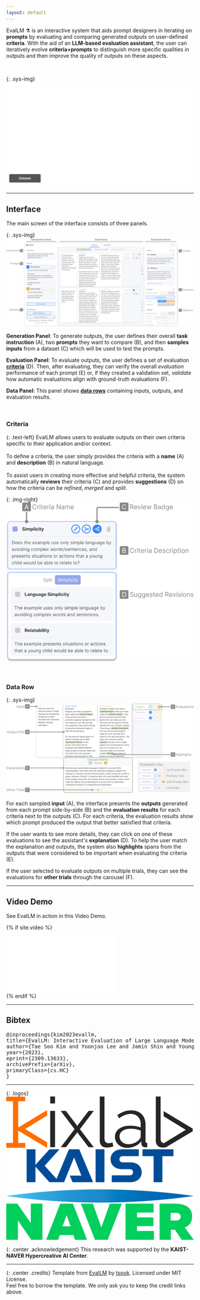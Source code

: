 ```yaml
---
layout: default
---
```


<span class="sys-name">EvalLM</span> ⚗️ is an interactive system that aids prompt designers in iterating on **prompts** by evaluating and comparing generated outputs on user-defined **criteria**. With the aid of an **LLM-based evaluation assistant**, the user can iteratively evolve **criteria+prompts** to distinguish more specific qualities in outputs and then improve the quality of outputs on these aspects.

<br/>

{: .sys-img}
![Animation of the overall workflow of EvalLM where users sample inputs from a dataset, generate outputs from each input using two different prompts, and then comparatively evaluate these outputs on user-defined criteria.](/assets/img/animation.gif)

------

## Interface

The main screen of the interface consists of three panels.

{: .sys-img}
![Main screen of EvalLM shows three panels. The generation panel shows text boxes for the prompt and task instruction, and buttons for input sampling. The evaluation panel shows text boxes for the criteria, buttons for evaluating, and stacked bar charts for the evaluation results.](/assets/img/interface.png)

<b>Generation Panel</b>: To generate outputs, the user defines their overall **task instruction** (A), two **prompts** they want to compare (B), and then **samples inputs** from a dataset (C) which will be used to test the prompts.

**Evaluation Panel**: To evaluate outputs, the user defines a set of evaluation **<a href="#criteria" target="_self">criteria</a>** (D). Then, after evaluating, they can verify the overall *evaluation* performance of each prompt (E) or, if they created a validation set, *validate* how automatic evaluations align with ground-truth evaluations (F).

**Data Panel**: This panel shows **<a href="#datarow" target="_self">data rows</a>** containing inputs, outputs, and evaluation results. 

<br/>

### <span id="criteria">Criteria</span>

{: .text-left}
<span class="sys-name">EvalLM</span> allows users to evaluate outputs on their own criteria specific to their application and/or context. 
<br/><br/>
To define a criteria, the user simply provides the criteria with a **name** (A) and **description** (B) in natural language.
<br/><br/>
To assist users in creating more effective and helpful criteria, the system automatically **reviews** their criteria (C) and provides **suggestions** (D) on how the criteria can be *refined*, *merged* and *split*.

{: .img-right}
![Criteria are represented as a set of text boxes that contain the name and description of the criteria. Suggested revisions are shown below the criteria.](/assets/img/criteria.png)

<br/>

### <span id="datarow">Data Row</span>

{: .sys-img}
![Data Rows in the interface display inputs, output pairs, and evaluation results. Clicking on evaluation results opens a panel that shows the explanation for that evaluation underneath the row.](/assets/img/datarow.png)

For each sampled **input** (A), the interface presents the **outputs** generated from each prompt side-by-side (B) and the **evaluation results** for each criteria next to the outputs (C). For each criteria, the evaluation results show which prompt produced the output that better satisfied that criteria.

If the user wants to see more details, they can click on one of these evaluations to see the assistant's **explanation** (D). To help the user match the explanation and outputs, the system also **highlights** spans from the outputs that were considered to be important when evaluating the criteria (E).

If the user selected to evaluate outputs on multiple trials, they can see the evaluations for **other trials** through the carousel (F). 

------

## Video Demo

See <span class="sys-name">EvalLM</span> in action in this Video Demo.

{% if site.video %}
<div class="video-wrapper">
  <iframe src="{{site.video}}&color=white&rel=0&modestlogo=1" id="yt-video" frameborder="0" allow="accelerometer; autoplay; clipboard-write; encrypted-media; gyroscope; picture-in-picture" allowfullscreen></iframe>
</div>
{% endif %}

------

## Bibtex
<pre>
@inproceedings{kim2023evallm,
title={EvalLM: Interactive Evaluation of Large Language Model Prompts on User-Defined Criteria}, 
author={Tae Soo Kim and Yoonjoo Lee and Jamin Shin and Young-Ho Kim and Juho Kim},
year={2023},
eprint={2309.13633},
archivePrefix={arXiv},
primaryClass={cs.HC}
}
</pre>

------

{: .logos}
[![Logo of KIXLAB](/assets/img/kixlab_logo.png)](https://kixlab.org)
[![Logo of KAIST](/assets/img/kaist_logo.png)](https://kaist.ac.kr)
[![Logo of NAVER](/assets/img/naver_logo.png)](https://www.facebook.com/NAVERAILAB)

{: .center .acknowledgement}
This research was supported by the **KAIST-NAVER Hypercreative AI Center**.

------

{: .center .credits}
Template from [EvalLM](https://github.com/kixlab/evallm-website) by [tsook](https://taesookim.com). Licensed under MIT License.
<br/>
Feel free to borrow the template. We only ask you to keep the credit links above.